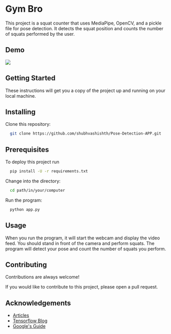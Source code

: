 
# Gym Bro

This project is a squat counter that uses MediaPipe, OpenCV, and a pickle file for pose detection. It detects the squat position and counts the number of squats performed by the user.


## Demo

![](https://github.com/shubhvashishth/Pose-Detection-APP/blob/main/Model.gif)

## Getting Started

These instructions will get you a copy of the project up and running on your local machine.

## Installing
Clone this repository:

```bash
  git clone https://github.com/shubhvashishth/Pose-Detection-APP.git
```

## Prerequisites

To deploy this project run

```bash
  pip install -U -r requirements.txt
```

Change into the directory:

```bash
  cd path/in/your/computer
```

Run the program:

```bash
  python app.py
```

## Usage

When you run the program, it will start the webcam and display the video feed. You should stand in front of the camera and perform squats. The program will detect your pose and count the number of squats you perform.


## Contributing

Contributions are always welcome!

If you would like to contribute to this project, please open a pull request.


## Acknowledgements

 - [Articles](https://www.analyticsvidhya.com/blog/2022/01/a-comprehensive-guide-on-human-pose-estimation/)
 - [Tensorflow Blog](https://blog.tensorflow.org/2018/05/real-time-human-pose-estimation-in.html)
 - [Google's Guide](https://google.github.io/mediapipe/solutions/pose.html)

